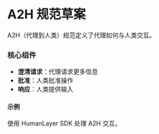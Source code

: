 # A2H 规范草案

A2H（代理到人类）规范定义了代理如何与人类交互。

### 核心组件

- **澄清请求**：代理请求更多信息
- **批准**：人类批准操作
- **响应**：人类提供输入

#### 示例

使用 HumanLayer SDK 处理 A2H 交互。